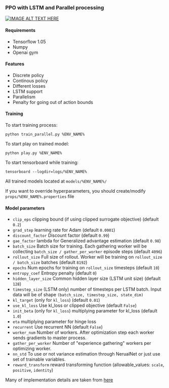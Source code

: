 ### PPO with LSTM and Parallel processing

[![IMAGE ALT TEXT HERE](http://img.youtube.com/vi/xEIYogwkByg/0.jpg)](http://www.youtube.com/watch?v=xEIYogwkByg)

#### Requirements
* Tensorflow 1.05
* Numpy
* Openai gym

#### Features
* Discrete policy 
* Continous policy
* Different losses
* LSTM support
* Parallelism
* Penalty for going out of action bounds  

#### Training

To start training process:
```
python train_parallel.py %ENV_NAME%
```

To start play on trained model:
```
python play.py %ENV_NAME%
``` 

To start tensorboard while training:
```
tensorboard --logdir=logs/%ENV_NAME%
```

All trained models located at `models/%ENV_NAME%/`

If you want to override hyperparameters, you should create/modify `props/%ENV_NAME%.properties` file

#### Model parameters

* `clip_eps` clipping bound (if using clipped surrogate objective) (default `0.2`)
* `grad_step` learning rate for Adam (default `0.0001`)
* `discount_factor` Discount factor (default `0.99`)
* `gae_factor` lambda for Generalized advantage estimation (default `0.98`)
* `batch_size` Batch size for training. Each gathering worker will be collecting `batch_size / gather_per_worker` episode steps (default `4096`)
* `rollout_size` Full size of rollout. Worker will be training on `rollout_size / batch_size` batches (default `8192`)
* `epochs` Num epochs for training on `rollout_size` timesteps (default `10`)
* `entropy_coef` Entropy penalty (default `0`)
* `hidden_layer_size` Common hidden layer size (LSTM unit size) (default `128`)
* `timestep_size` (LSTM only) number of timesteps per LSTM batch. Input data will be of shape `(batch_size, timestep_size, state_dim)`
* `kl_target` (only for `kl_loss`) (default `0.01`)
* `use_kl_loss` Use kl_loss or clipped objective (default `False`)
* `init_beta` (only for `kl_loss`) multiplying parameter for kl_loss (default `1.0`)
* `eta` multiplying parameter for hinge loss
* `recurrent` Use recurrent NN (default `False`)
* `worker_num` Number of workers. After optimization step each worker sends gradients to master process.
* `gather_per_worker` Number of "experience gathering" workers per optimizing worker.
* `nn_std` To use or not variance estimation through NerualNet or just use set of trainable variables.
* `reward_transform` reward transforming function (allowable_values: `scale`, `positive`, `identity`)

Many of implementation details are taken from [here](https://github.com/pat-coady/trpo)


 